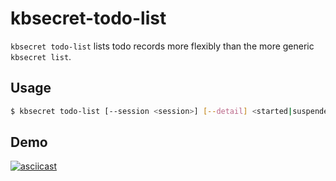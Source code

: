 kbsecret-todo-list
==================

`kbsecret todo-list` lists todo records more flexibly than the more generic `kbsecret list`.

## Usage

```bash
$ kbsecret todo-list [--session <session>] [--detail] <started|suspended|completed>
```

## Demo

[![asciicast](https://asciinema.org/a/BpmIKR57xHuRJ4GZz1VonaIRY.png)](https://asciinema.org/a/BpmIKR57xHuRJ4GZz1VonaIRY)
